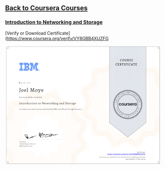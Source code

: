 ## [Back to Coursera Courses](/README.md)
### [Introduction to Networking and Storage](https://www.coursera.org/learn/introduction-to-networking-and-storage)
[Verify or Download Certificate](https://www.coursera.org/verify/VY8GBB4XUZFG

![](VY8GBB4XUZFG.png)

